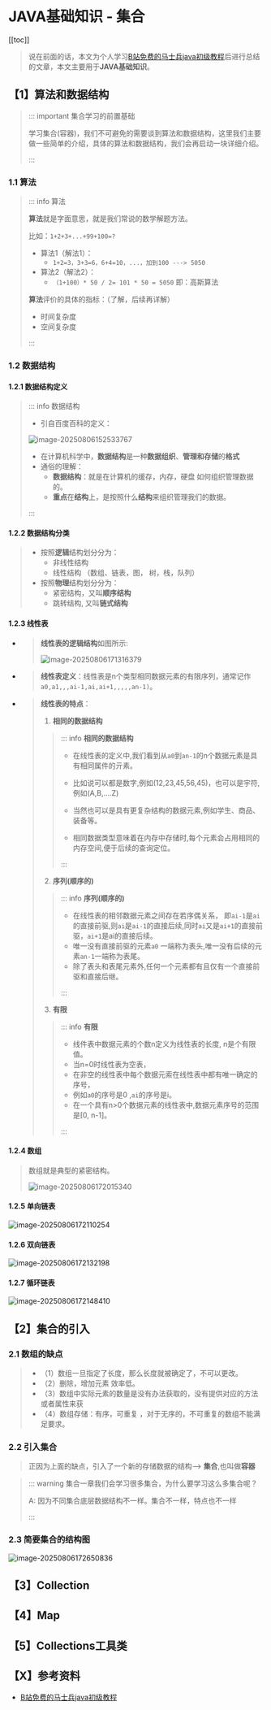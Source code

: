 # JAVA基础知识 \- 集合

[[toc]]

> 说在前面的话，本文为个人学习[B站免费的马士兵java初级教程](https://www.bilibili.com/video/BV1RK4y1g7A5/?spm_id_from=333.337.search-card.all.click&vd_source=65c7f6924d2d8ba5fa0d4c448818e08a)后进行总结的文章，本文主要用于<b>JAVA基础知识</b>。

## 【1】算法和数据结构

> ::: important 集合学习的前置基础
>
> 学习集合(容器)，我们不可避免的需要谈到算法和数据结构，这里我们主要做一些简单的介绍，具体的算法和数据结构，我们会再启动一块详细介绍。
>
> :::

### 1.1 算法

> ::: info 算法
>
> <b>算法</b>就是字面意思，就是我们常说的数学解题方法。
>
> 比如：`1+2+3+...+99+100=?`
>
> - 算法1（解法1）：
>   - `1+2=3，3+3=6，6+4=10，...，加到100 ---> 5050`
> - 算法2（解法2）：
>   - `（1+100）* 50 / 2= 101 * 50 = 5050`   即：高斯算法
>
> <b>算法</b>评价的具体的指标：（了解，后续再详解）
>
> - 时间复杂度
> - 空间复杂度
>
> :::

### 1.2 数据结构

#### 1.2.1 数据结构定义

> ::: info 数据结构
>
> - 引自百度百科的定义：
>
> ![image-20250806152533767](../../../../.vuepress/public/images/image-20250806152533767.png)
>
> - 在计算机科学中，<b>数据结构</b>是一种<b>数据组织</b>、<b>管理和存储</b>的<b>格式</b>
> - 通俗的理解：
>   - <b>数据结构</b>：就是在计算机的缓存，内存，硬盘  如何组织管理数据的。
>   - <b>重点</b>在<b>结构</b>上，是按照什么<b>结构</b>来组织管理我们的数据。
>
> :::

#### 1.2.2 数据结构分类

> - 按照<b>逻辑</b>结构划分分为：
>   - 非线性结构
>   - 线性结构 （数组、链表，图， 树，栈，队列）
> - 按照<b>物理</b>结构划分分为：
>   - 紧密结构，又叫<b>顺序结构</b>
>   - 跳转结构, 又叫<b>链式结构</b>

#### 1.2.3 线性表

- > **线性表的逻辑结构**如图所示:
  >
  > ![image-20250806171316379](../../../../.vuepress/public/images/image-20250806171316379.png)

- > **线性表定义**：线性表是n个类型相同数据元素的有限序列，通常记作`a0,a1,,,ai-1,ai,ai+1,,,,,an-1)`。

- > **线性表的特点**：
  >
  > 1. **相同的数据结构**
  >
  > > ::: info **相同的数据结构**
  > >
  > > - 在线性表的定义中,我们看到从`a0`到`an-1`的n个数据元素是具有相同属件的亓素。
  > >
  > > - 比如说可以都是数字,例如(12,23,45,56,45)，也可以是宇符,例如(A,B,....Z)
  > >
  > > - 当然也可以是具有更复杂结构的数据元素,例如学生、商品、装备等。
  > >
  > > - 相同数据类型意味着在内存中存储时,每个元素会占用相同的内存空间,便于后续的查询定位。
  > >
  > > :::
  >
  > 2. **序列(顺序的)**
  >
  > > ::: info **序列(顺序的)**
  > >
  > > -   在线性表的相邻数据元素之间存在若序偶关系， 即`ai-1`是`ai`的直接前驱,则`ai`是`ai-1`的直接后续,同时`ai`又是`ai+1`的直接前驱，`ai+1`是ai的直接后续。
  > > - 唯一没有直接前驱的元素`a0` 一端称为表头,唯一没有后续的元素`an-1`一端称为表尾。
  > > -   除了表头和表尾元素外,任何一个元素都有且仅有一个直接前驱和直接后继。
  > >
  > > :::
  >
  > 3. **有限**
  >
  > > ::: info **有限**
  > >
  > > -  线件表中数据元素的个数n定义为线性表的长度, n是个有限值。
  > > - 当n=0时线性表为空表，
  > > -   在非空的线性表中每个数据元索在线性表中都有唯一确定的序号，
  > > -   例如`a0`的序号是0 ,`ai`的序号是i。
  > > -   在一个具有n>0个数据元素的线性表中,数据元素序号的范围是[0, n-1]。
  > >
  > > :::

#### 1.2.4 数组

> 数组就是典型的紧密结构。
>
> ![image-20250806172015340](../../../../.vuepress/public/images/image-20250806172015340.png)

#### 1.2.5 单向链表

![image-20250806172110254](../../../../.vuepress/public/images/image-20250806172110254.png)

#### 1.2.6 双向链表

![image-20250806172132198](../../../../.vuepress/public/images/image-20250806172132198.png)

#### 1.2.7 循环链表

![image-20250806172148410](../../../../.vuepress/public/images/image-20250806172148410.png)

## 【2】集合的引入

### 2.1 数组的缺点

> - （1）数组一旦指定了长度，那么长度就被确定了，不可以更改。
> - （2）删除，增加元素  效率低。
> - （3）数组中实际元素的数量是没有办法获取的，没有提供对应的方法或者属性来获
> - （4）数组存储：有序，可重复 ，对于无序的，不可重复的数组不能满足要求。

### 2.2 引入集合

> 正因为上面的缺点，引入了一个新的存储数据的结构--> **集合**,也叫做**容器**

> ::: warning 集合一章我们会学习很多集合，为什么要学习这么多集合呢？
>
> A: 因为不同集合底层数据结构不一样。集合不一样，特点也不一样
>
> :::

### 2.3 简要集合的结构图

![image-20250806172650836](../../../../.vuepress/public/images/image-20250806172650836.png)

## 【3】Collection

## 【4】Map

## 【5】Collections工具类

## 【X】参考资料

- [B站免费的马士兵java初级教程](https://www.bilibili.com/video/BV1RK4y1g7A5/?spm_id_from=333.337.search-card.all.click&vd_source=65c7f6924d2d8ba5fa0d4c448818e08a)

